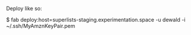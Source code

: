Deploy like so:

 $ fab deploy:host=superlists-staging.experimentation.space -u dewald -i ~/.ssh/MyAmznKeyPair.pem
